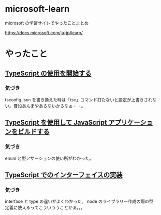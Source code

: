 # microsoft-learn

microsoft の学習サイトでやったことまとめ

https://docs.microsoft.com/ja-jp/learn/

# やったこと

## [TypeScript の使用を開始する](https://docs.microsoft.com/ja-jp/learn/modules/typescript-get-started/)

### 気づき

tsconfig.json を書き換えた時は「tsc」コマンド打たないと設定が上書きされない。普段あんまやあらないからなぁ・・。

## [TypeScript を使用して JavaScript アプリケーションをビルドする](https://docs.microsoft.com/ja-jp/learn/paths/build-javascript-applications-typescript/)

### 気づき

enum と型アサーションの使い所がわかった。

## [TypeScript でのインターフェイスの実装](https://docs.microsoft.com/ja-jp/learn/modules/typescript-implement-interfaces/)

### 気づき

interface と type の違いがよくわかった。
node のライブラリー作成の際の型定義に使えるってこういううことかぁ。。。
